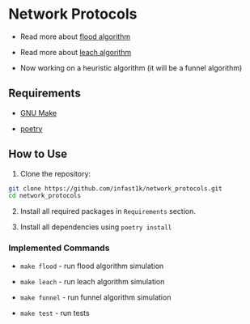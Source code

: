 # Network Protocols

* Read more about [flood algorithm](https://ecomputernotes.com/computernetworkingnotes/communication-networks/flooding)

* Read more about [leach algorithm](https://en.wikipedia.org/wiki/Low-energy_adaptive_clustering_hierarchy)

* Now working on a heuristic algorithm (it will be a funnel algorithm)


## Requirements

* [GNU Make](https://www.gnu.org/software/make/)

* [poetry](https://python-poetry.org/)


## How to Use

1. Clone the repository:
```bash
git clone https://github.com/infast1k/network_protocols.git
cd network_protocols
```

2. Install all required packages in `Requirements` section.

3. Install all dependencies using `poetry install`


### Implemented Commands

* `make flood` - run flood algorithm simulation

* `make leach` - run leach algorithm simulation

* `make funnel` - run funnel algorithm simulation

* `make test` - run tests
